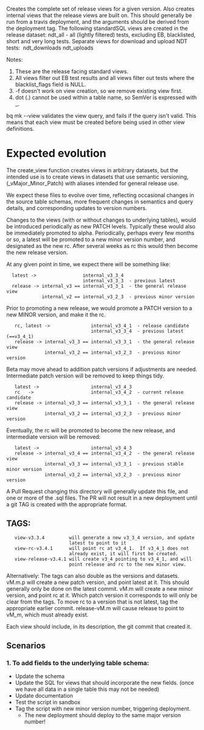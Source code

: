 
  Creates the complete set of release views for a given version.
  Also creates internal views that the release views are built on.
  This should generally be run from a travis deployment, and the
  arguments should be derived from the deployment tag.
  The following standardSQL views are created in the release dataset:
     ndt_all​ - all (lightly filtered) tests, excluding EB,
               blacklisted, short and very long tests.
     Separate views for download and upload NDT tests:
  ​​​     ndt_downloads
       ndt_uploads

  Notes:
  1. These are the release facing standard views.
  2. All views filter out EB test results and all views filter out tests where the blacklist_flags field is NULL.
  3. -f doesn't work on view creation, so we remove existing view first.
  4. dot (.) cannot be used within a table name, so SemVer is expressed with _.

  bq mk --view validates the view query, and fails if the query isn't valid.
  This means that each view must be created before being used in other
  view definitions.


# Expected evolution

  The create_view function creates views in arbitrary datasets, but the
  intended use is to create views in datasets that use semantic versioning,
  (_vMajor_Minor_Patch) with aliases intended for general release use.

  We expect these files to evolve over time, reflecting occasional changes in
  the source table schemas, more frequent changes in semantics and query
  details, and corresponding updates to version numbers.

  Changes to the views (with or without changes to underlying tables),
  would be introduced periodically as new PATCH levels.  Typically these
  would also be immediately promoted to alpha.  Periodically, perhaps
  every few months or so, a latest will be promoted to a new minor version
  number, and designated as the new rc.  After several weeks as rc
  this would then become the new release version.

  At any given point in time, we expect there will be something like:

  ```
    latest ->                 internal_v3_3_4
                              internal_v3_3_3  - previous latest
    release -> internal_v3 == internal_v3_3_1  - the general release view
               internal_v2 == internal_v3_2_3  - previous minor version
 ```
  Prior to promoting a new release, we would promote a PATCH version to
  a new MINOR version, and make it the rc.
 ```
    rc, latest ->               internal_v3_4_1  - release candidate
                                internal_v3_3_4  - previous latest (==v3_4_1)
    release -> internal_v3_3 == internal_v3_3_1  - the general release view
               internal_v3_2 == internal_v3_2_3  - previous minor version
 ```

  Beta may move ahead to addition patch versions if adjustments are
  needed.  Intermediate patch version will be removed to keep things tidy.
 ```
    latest ->                   internal_v3_4_3
    rc   ->                     internal_v3_4_2  - current release candidate
    release -> internal_v3_3 == internal_v3_3_1  - the general release view
               internal_v3_2 == internal_v3_2_3  - previous minor version
 ```

  Eventually, the rc will be promoted to become the new release, and
  intermediate version will be removed:
 ```
    latest ->                   internal_v3_4_3
    release -> internal_v3_4 == internal_v3_4_2  - the general release view
               internal_v3_3 == internal_v3_3_1  - previous stable minor version
               internal_v3_2 == internal_v3_2_3  - previous minor version
 ```


  A Pull Request changing this directory will generally update this file,
  and one or more of the .sql files.  The PR will not result in a new
  deployment until a git TAG is created with the appropriate format.

## TAGS:
 ```
    view-v3.3.4         will generate a new v3_3_4 version, and update
                        latest to point to it
    view-rc-v3.4.1      will point rc at v3_4_1.  If v3_4_1 does not
                        already exist, it will first be created.
    view-release-v3.4.1 will create v3_4 pointing to v3_4_1, and will
                        point release and rc to the new minor view.
```
  Alternatively:
    The tags can also double as the versions and datasets.
    vM.m.p will create a new patch version, and point latest at it.
       This should generally only be done on the latest commit.
    vM.m will create a new minor version, and point rc at it.  Which
       patch version it corresponds to will only be clear from the tags.
       To move rc to a version that is not latest, tag the appropriate
       earlier commit.
    release-vM.m will cause release to point to vM_m, which must already exist.

  Each view should include, in its description, the git commit that created
  it.

## Scenarios

### 1. To add fields to the underlying table schema:
* Update the schema
* Update the SQL for views that should incorporate the new fields.
       (once we have all data in a single table this may not be needed)
* Update documentation
* Test the script in sandbox
* Tag the script with new minor version number, triggering deployment.
     * The new deployment should deploy to the same major version number!

